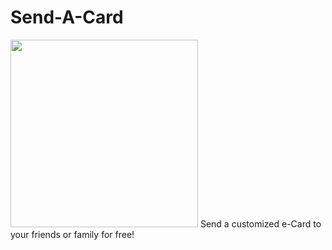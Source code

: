 # Send-A-Card

<img height="300px" src="https://uxwing.com/wp-content/themes/uxwing/download/communication-chat-call/mail-send-icon.png">
Send a customized e-Card to your friends or family for free!

